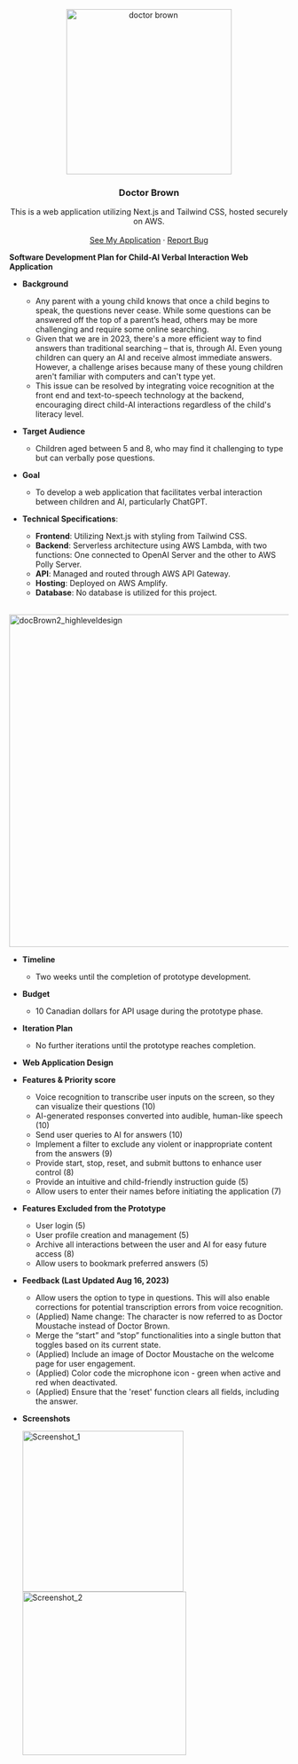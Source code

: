 <div align="center">

  <img width="298" alt="doctor brown" src="https://github.com/jchung7v/docBrown2/assets/111412548/72223c76-d94c-46fb-a476-132e069cbcae">

  <h3 align="center">Doctor Brown</h3>
  <p align="center">
    This is a web application utilizing Next.js and Tailwind CSS, hosted securely on AWS.
    <br />
    <br />
    <a href="/">See My Application</a>
    ·
    <a href="/">Report Bug</a>
  </p>
</div>

**Software Development Plan for Child-AI Verbal Interaction Web Application**

- **Background**
    - Any parent with a young child knows that once a child begins to speak, the questions never cease. While some questions can be answered off the top of a parent’s head, others may be more challenging and require some online searching.
    - Given that we are in 2023, there's a more efficient way to find answers than traditional searching – that is, through AI. Even young children can query an AI and receive almost immediate answers. However, a challenge arises because many of these young children aren't familiar with computers and can't type yet.
    - This issue can be resolved by integrating voice recognition at the front end and text-to-speech technology at the backend, encouraging direct child-AI interactions regardless of the child's literacy level.

- **Target Audience**
    - Children aged between 5 and 8, who may find it challenging to type but can verbally pose questions.

- **Goal**
    - To develop a web application that facilitates verbal interaction between children and AI, particularly ChatGPT.

- **Technical Specifications**:
    - **Frontend**: Utilizing Next.js with styling from Tailwind CSS.
    - **Backend**: Serverless architecture using AWS Lambda, with two functions: One connected to OpenAI Server and the other to AWS Polly Server.
    - **API**: Managed and routed through AWS API Gateway.
    - **Hosting**: Deployed on AWS Amplify.
    - **Database**: No database is utilized for this project.

<br>
  <img width="600" alt="docBrown2_highleveldesign" src="https://github.com/jchung7v/docBrown2/assets/111412548/b55d9d7b-4cc0-46a5-91f3-5b9afb2731f9">

- **Timeline**
    - Two weeks until the completion of prototype development.

- **Budget**
    - 10 Canadian dollars for API usage during the prototype phase.

- **Iteration Plan**
    - No further iterations until the prototype reaches completion.

- ****Web Application Design****

- **Features & Priority score**
    - Voice recognition to transcribe user inputs on the screen, so they can visualize their questions (10)
    - AI-generated responses converted into audible, human-like speech (10)
    - Send user queries to AI for answers (10)
    - Implement a filter to exclude any violent or inappropriate content from the answers (9)
    - Provide start, stop, reset, and submit buttons to enhance user control (8)
    - Provide an intuitive and child-friendly instruction guide (5)
    - Allow users to enter their names before initiating the application (7)

- **Features Excluded from the Prototype**
    - User login (5)
    - User profile creation and management (5)
    - Archive all interactions between the user and AI for easy future access (8)
    - Allow users to bookmark preferred answers (5)

- **Feedback (Last Updated Aug 16, 2023)**
    - Allow users the option to type in questions. This will also enable corrections for potential transcription errors from voice recognition.
    - (Applied) Name change: The character is now referred to as Doctor Moustache instead of Doctor Brown.
    - Merge the “start” and “stop” functionalities into a single button that toggles based on its current state.
    - (Applied) Include an image of Doctor Moustache on the welcome page for user engagement.
    - (Applied) Color code the microphone icon - green when active and red when deactivated.
    - (Applied) Ensure that the 'reset' function clears all fields, including the answer.
 
- **Screenshots**

  <img width="290" alt="Screenshot_1" src="https://github.com/jchung7v/docBrown2/assets/111412548/04b62423-3b0f-4587-91f1-e9dd99c59277"> <img width="295" alt="Screenshot_2" src="https://github.com/jchung7v/docBrown2/assets/111412548/a2b5b127-0a69-4d23-811f-f457243704e0">

  
